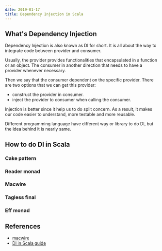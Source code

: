 ```yaml
---
date: 2019-01-17
title: Dependency Injection in Scala
---
```


## What's Dependency Injection

Dependency Injection is also known as DI for short. It is all about the way to integrate code between provider and consumer. 

Usually, the provider  provides functionalities that encapsulated in a function or an object. The consumer in another direction that needs to have a provider whenever necessary. 

Then we say that the consumer dependent on the specific provider. There are two options that we can get this provider:

* construct the provider in consumer.
* inject the provider to consumer when calling the consumer.

Injection is better since it help us to do split concern. As a result, it makes our code easier to understand, more testable and more reusable.

Different programming language have different way or library to do DI, but the idea behind it is nearly same.

## How to do DI in Scala



### Cake pattern



### Reader monad



### Macwire



### Tagless final



### Eff monad



## References

* [macwire](https://github.com/adamw/macwire)
* [DI in Scala guide](http://di-in-scala.github.io/)